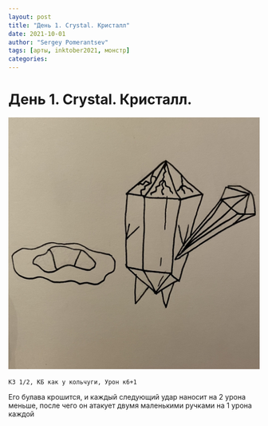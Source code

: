 ```yaml
---
layout: post
title: "День 1. Crystal. Кристалл"
date: 2021-10-01
author: "Sergey Pomerantsev"
tags: [арты, inktober2021, монстр]
categories:
---
```


# День 1. Crystal. Кристалл.

![](/assets/images/_inktober21-1.jpg)

```
КЗ 1/2, КБ как у кольчуги, Урон к6+1
```

Его булава крошится, и каждый следующий удар наносит на 2 урона меньше, после чего он атакует двумя маленькими ручками на 1 урона каждой
